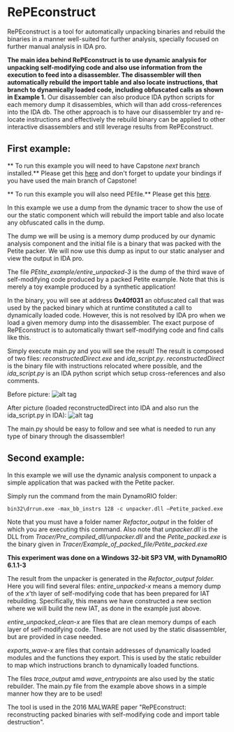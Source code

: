 # RePEconstruct

RePEconstruct is a tool for automatically unpacking binaries and rebuild the binaries in a manner well-suited for further analysis, specially focused on further manual analysis in IDA pro.

**The main idea behind RePEconstruct is to use dynamic analysis for unpacking self-modifying code and also use information from the execution to feed into a disassembler. The disassembler will then automatically rebuild the import table and also locate instructions, that branch to dynamically loaded code, including obfuscated calls as shown in Example 1.** Our disassembler can also produce IDA python scripts for each memory dump it disassembles, which will than add cross-references into the IDA db. The other approach is to have our disassembler try and re-locate instructions and effectively the rebuild binary can be applied to other interactive disassemblers and still leverage results from RePEconstruct. 

## First example: 
** To run this example you will need to have Capstone *next* branch installed.** Please get this [here](https://github.com/aquynh/capstone/wiki/Next-branch) and don't forget to update your bindings if you have used the main branch of Capstone!

** To run this example you will also need PEfile.** Please get this [here](https://github.com/erocarrera/pefile).


In this example we use a dump from the dynamic tracer to show the use of our the static component which will rebuild the import table and also locate any obfuscated calls in the dump. 

The dump we will be using is a memory dump produced by our dynamic analysis component and the initial file is a binary that was packed with the Petite packer. We will now use this dump as input to our static analyser and view the output in IDA pro. 

The file *PEtite_example/entire_unpacked-3* is the dump of the third wave of self-modifying code produced by a packed Petite example. Note that this is merely a toy example produced by a synthetic application! 

In the binary, you will see at address **0x40f031** an obfuscated call that was used by the packed binary which at runtime constituted a call to dynamically loaded code. However, this is not resolved by IDA pro when we load a given memory dump into the disassembler. The exact purpose of RePEconstruct is to automatically thwart self-modifying code and find calls like this.

Simply execute main.py and you will see the result! The result is composed of two files: *reconstructedDirect.exe* and *ida_script.py*. *reconstructedDirect* is the binary file with instructions relocated where possible, and the *ida_script.py* is an IDA python script which setup cross-references and also comments.

Before picture: 
![alt tag](http://imageshack.com/a/img921/6003/nAOlGQ.png)

After picture (loaded reconstructedDirect into IDA and also run the ida_script.py in IDA):
![alt tag](http://imageshack.com/a/img921/7296/TjrV2k.png)

The main.py should be easy to follow and see what is needed to run any type of binary through the disassembler! 

## Second example:
In this example we will use the dynamic analysis component to unpack a simple application that was packed with the Petite packer. 

Simply run the command from the main DynamoRIO folder:
```
bin32\drrun.exe -max_bb_instrs 128 -c unpacker.dll –Petite_packed.exe
```

Note that you must have a folder namer *Refactor_output* in the folder of which you are executing this command. Also note that *unpacker.dll* is the DLL from *Tracer/Pre_compiled_dll/unpacker.dll* and the *Petite_packed.exe* is the binary given in *Tracer/Example_of_packed_file/Petite_packed.exe*

**This experiment was done on a Windows 32-bit SP3 VM, with DynamoRIO 6.1.1-3**

The result from the unpacker is generated in the *Refactor_output folder.* Here you will find several files: 
*entire_unpacked-x* means a memory dump of the *x*'th layer of self-modifying code that has been prepared for IAT rebuilding. Specifically, this means we have constructed a new section where we will build the new IAT, as done in the example just above.

*entire_unpacked_clean-x* are files that are clean memory dumps of each layer of self-modifying code. These are not used by the static disassembler, but are provided in case needed.

*exports_wave-x* are files that contain addresses of dynamically loaded modules and the functions they export. This is used by the static rebuilder to map which instructions branch to dynamically loaded functions.

The files *trace_output* amd *wave_entrypoints* are also used by the static rebuilder. The main.py file from the example above shows in a simple manner how they are to be used!


The tool is used in the 2016 MALWARE paper "RePEconstruct: reconstructing packed binaries with self-modifying code and import table destruction". 
